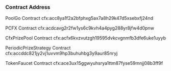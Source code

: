 

### Contract Address

PoolGo Contract
cfx:acc8ya1f2a2bfphxg5ax7a8h29k47d5xsebxfj24nd

PCFX Contract
cfx:acdcavg2r2fw1ys6c9kvh4a4pyg288yr8jfw4d0pnw

CfxPrizePool Contract
cfx:acfx6kvzvutzgh19595dvkcvgnmfb3dfe6uke1uyyb

PeriodicPrizeStrategy Contract
cfx:accddc821jy2vj1uvvm9hp3buhuhbg3y9aur85nryj

TokenFaucet Contract
cfx:ace3ux15ggwyuhsrya1ttm87fyse59mnjj08b3ff9f
